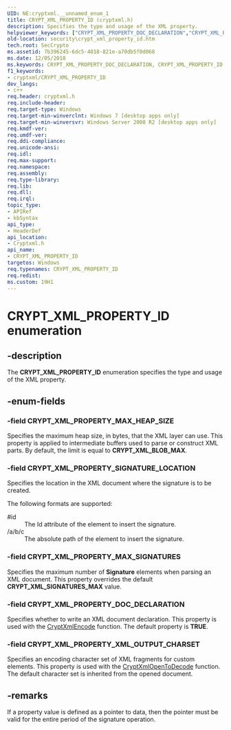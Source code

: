 ```yaml
---
UID: NE:cryptxml.__unnamed_enum_1
title: CRYPT_XML_PROPERTY_ID (cryptxml.h)
description: Specifies the type and usage of the XML property.
helpviewer_keywords: ["CRYPT_XML_PROPERTY_DOC_DECLARATION","CRYPT_XML_PROPERTY_ID","CRYPT_XML_PROPERTY_ID enumeration [Security]","CRYPT_XML_PROPERTY_MAX_HEAP_SIZE","CRYPT_XML_PROPERTY_MAX_SIGNATURES","CRYPT_XML_PROPERTY_SIGNATURE_LOCATION","CRYPT_XML_PROPERTY_XML_OUTPUT_CHARSET","cryptxml/CRYPT_XML_PROPERTY_DOC_DECLARATION","cryptxml/CRYPT_XML_PROPERTY_ID","cryptxml/CRYPT_XML_PROPERTY_MAX_HEAP_SIZE","cryptxml/CRYPT_XML_PROPERTY_MAX_SIGNATURES","cryptxml/CRYPT_XML_PROPERTY_SIGNATURE_LOCATION","cryptxml/CRYPT_XML_PROPERTY_XML_OUTPUT_CHARSET","security.crypt_xml_property_id"]
old-location: security\crypt_xml_property_id.htm
tech.root: SecCrypto
ms.assetid: 7b396245-6dc5-4018-821e-a70db5f0d068
ms.date: 12/05/2018
ms.keywords: CRYPT_XML_PROPERTY_DOC_DECLARATION, CRYPT_XML_PROPERTY_ID, CRYPT_XML_PROPERTY_ID enumeration [Security], CRYPT_XML_PROPERTY_MAX_HEAP_SIZE, CRYPT_XML_PROPERTY_MAX_SIGNATURES, CRYPT_XML_PROPERTY_SIGNATURE_LOCATION, CRYPT_XML_PROPERTY_XML_OUTPUT_CHARSET, cryptxml/CRYPT_XML_PROPERTY_DOC_DECLARATION, cryptxml/CRYPT_XML_PROPERTY_ID, cryptxml/CRYPT_XML_PROPERTY_MAX_HEAP_SIZE, cryptxml/CRYPT_XML_PROPERTY_MAX_SIGNATURES, cryptxml/CRYPT_XML_PROPERTY_SIGNATURE_LOCATION, cryptxml/CRYPT_XML_PROPERTY_XML_OUTPUT_CHARSET, security.crypt_xml_property_id
f1_keywords:
- cryptxml/CRYPT_XML_PROPERTY_ID
dev_langs:
- c++
req.header: cryptxml.h
req.include-header: 
req.target-type: Windows
req.target-min-winverclnt: Windows 7 [desktop apps only]
req.target-min-winversvr: Windows Server 2008 R2 [desktop apps only]
req.kmdf-ver: 
req.umdf-ver: 
req.ddi-compliance: 
req.unicode-ansi: 
req.idl: 
req.max-support: 
req.namespace: 
req.assembly: 
req.type-library: 
req.lib: 
req.dll: 
req.irql: 
topic_type:
- APIRef
- kbSyntax
api_type:
- HeaderDef
api_location:
- Cryptxml.h
api_name:
- CRYPT_XML_PROPERTY_ID
targetos: Windows
req.typenames: CRYPT_XML_PROPERTY_ID
req.redist: 
ms.custom: 19H1
---
```


# CRYPT_XML_PROPERTY_ID enumeration


## -description


The <b>CRYPT_XML_PROPERTY_ID</b> enumeration 
  specifies the type and usage of the XML property.


## -enum-fields




### -field CRYPT_XML_PROPERTY_MAX_HEAP_SIZE

Specifies the maximum heap size, in bytes, that the  XML layer can use.
      This property is applied to intermediate buffers used to parse or construct XML parts. 
      By default, the limit is equal to <b>CRYPT_XML_BLOB_MAX</b>.


### -field CRYPT_XML_PROPERTY_SIGNATURE_LOCATION

Specifies the location in the XML document where the signature is to be created.



The following formats are supported:



<dl>
<dt><a id="_id"></a><a id="_ID"></a>#id</dt>
<dd>
The Id attribute of the element to insert the signature.

</dd>
<dt><a id="_a_b_c"></a><a id="_A_B_C"></a>/a/b/c</dt>
<dd>
The absolute path of the element to insert the signature.

</dd>
</dl>



### -field CRYPT_XML_PROPERTY_MAX_SIGNATURES

Specifies the maximum number of <b>Signature</b> elements when parsing an XML document. 
     This property overrides the default <b>CRYPT_XML_SIGNATURES_MAX</b> value.


### -field CRYPT_XML_PROPERTY_DOC_DECLARATION

Specifies whether to write an XML document declaration. This property is used with the 
     <a href="https://docs.microsoft.com/windows/desktop/api/cryptxml/nf-cryptxml-cryptxmlencode">CryptXmlEncode</a> function. The default property is <b>TRUE</b>.


### -field CRYPT_XML_PROPERTY_XML_OUTPUT_CHARSET

Specifies an encoding character set of XML fragments for custom elements. This property is used with the 
     <a href="https://docs.microsoft.com/windows/desktop/api/cryptxml/nf-cryptxml-cryptxmlopentodecode">CryptXmlOpenToDecode</a> function. 
     The default character set is inherited from the opened document.


## -remarks



If a property value is defined as a pointer to data, then the pointer must be valid 
  for the entire period of the signature operation.




